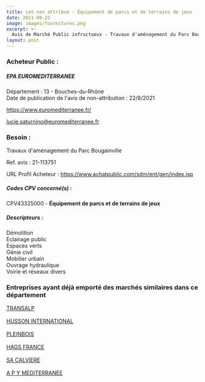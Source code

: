 ```yaml
---
title: Lot non attribué - Équipement de parcs et de terrains de jeux
date: 2021-08-22
image: images/fournitures.png
excerpt: >-
  Avis de Marché Public infructueux - Travaux d'aménagement du Parc Bougainville
layout: post
---
```


### Acheteur Public :
##### EPA EUROMEDITERRANEE
Département : 13 - Bouches-du-Rhône<br/>
Date de publication de l'avis de non-attribution : 22/8/2021


https://www.euromediterranee.fr/

lucie.saturnino@euromediterranee.fr


### Besoin :

Travaux d'aménagement du Parc Bougainville

Ref. avis : 21-113751

URL Profil Acheteur : https://www.achatpublic.com/sdm/ent/gen/index.jsp

##### Codes CPV concerné(s) :
CPV43325000 - **Équipement de parcs et de terrains de jeux** <br/>

##### Descripteurs :
Démolition <br/>
Eclairage public <br/>
Espaces verts <br/>
Génie civil <br/>
Mobilier urbain <br/>
Ouvrage hydraulique <br/>
Voirie et réseaux divers <br/>

### Entreprises ayant déjà emporté des marchés similaires dans ce département
<a href="/entreprise-544/siren-301295168">TRANSALP</a><br/><br/>
<a href="/entreprise-546/siren-321154320">HUSSON INTERNATIONAL</a><br/><br/>
<a href="/entreprise-554/siren-393371349">PLEINBOIS</a><br/><br/>
<a href="/entreprise-555/siren-398480046">HAGS FRANCE</a><br/><br/>
<a href="/entreprise-559/siren-429430127">SA CALVIERE</a><br/><br/>
<a href="/entreprise-561/siren-440641025">A P Y MEDITERRANEE</a><br/><br/>
